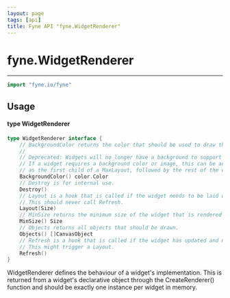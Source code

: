 ```yaml
---
layout: page
tags: [api]
title: Fyne API "fyne.WidgetRenderer"
---
```


# fyne.WidgetRenderer
---
```go
import "fyne.io/fyne"
```

## Usage

#### type WidgetRenderer

```go
type WidgetRenderer interface {
	// BackgroundColor returns the color that should be used to draw the background of this renderer’s widget.
	//
	// Deprecated: Widgets will no longer have a background to support hover and selection indication in collection widgets.
	// If a widget requires a background color or image, this can be achieved by using a canvas.Rect or canvas.Image
	// as the first child of a MaxLayout, followed by the rest of the widget components.
	BackgroundColor() color.Color
	// Destroy is for internal use.
	Destroy()
	// Layout is a hook that is called if the widget needs to be laid out.
	// This should never call Refresh.
	Layout(Size)
	// MinSize returns the minimum size of the widget that is rendered by this renderer.
	MinSize() Size
	// Objects returns all objects that should be drawn.
	Objects() []CanvasObject
	// Refresh is a hook that is called if the widget has updated and needs to be redrawn.
	// This might trigger a Layout.
	Refresh()
}
```

WidgetRenderer defines the behaviour of a widget's implementation. This is returned from a widget's declarative object through the CreateRenderer() function and should be exactly one instance per widget in memory.
